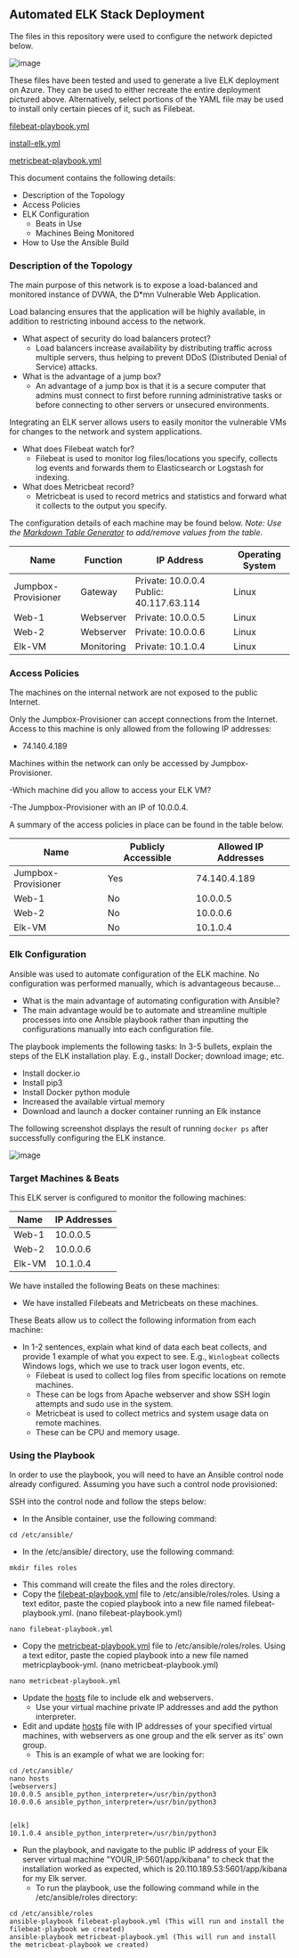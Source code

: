## Automated ELK Stack Deployment

The files in this repository were used to configure the network depicted below.

![image](https://github.com/Pakaday/OSU-Cybersecurity-Project-1/blob/main/Diagrams/FPN_Proj1.drawio.png)


These files have been tested and used to generate a live ELK deployment on Azure. They can be used to either recreate the entire deployment pictured above. Alternatively, select portions of the YAML file may be used to install only certain pieces of it, such as Filebeat.

[filebeat-playbook.yml](https://github.com/Pakaday/OSU-Cybersecurity-Project-1/blob/main/Ansible/filebeat-playbook.yml)

[install-elk.yml](https://github.com/Pakaday/OSU-Cybersecurity-Project-1/blob/main/Ansible/install-elk.yml)

[metricbeat-playbook.yml](https://github.com/Pakaday/OSU-Cybersecurity-Project-1/blob/main/Ansible/metricbeat-playbook.yml)

This document contains the following details:
- Description of the Topology
- Access Policies
- ELK Configuration
  - Beats in Use
  - Machines Being Monitored
- How to Use the Ansible Build


### Description of the Topology

The main purpose of this network is to expose a load-balanced and monitored instance of DVWA, the D*mn Vulnerable Web Application.

Load balancing ensures that the application will be highly available, in addition to restricting inbound access to the network.
- What aspect of security do load balancers protect?
  - Load balancers increase availability by distributing traffic across multiple servers, thus helping to prevent DDoS (Distributed Denial of Service) attacks.
- What is the advantage of a jump box?
  - An advantage of a jump box is that it is a secure computer that admins must connect to first before running administrative tasks or before connecting to other servers or unsecured environments.

Integrating an ELK server allows users to easily monitor the vulnerable VMs for changes to the network and system applications.
- What does Filebeat watch for?
  - Filebeat is used to monitor log files/locations you specify, collects log events and forwards them to Elasticsearch or Logstash for indexing.
- What does Metricbeat record?
  - Metricbeat is used to record metrics and statistics and forward what it collects to the output you specify.

The configuration details of each machine may be found below.
_Note: Use the [Markdown Table Generator](http://www.tablesgenerator.com/markdown_tables) to add/remove values from the table_.

|         Name        | Function   |                IP Address               | Operating System |
|---------------------|------------|-----------------------------------------|------------------|
| Jumpbox-Provisioner | Gateway    | Private: 10.0.0.4 Public: 40.117.63.114 | Linux            |
| Web-1               | Webserver  | Private: 10.0.0.5                       | Linux            |
| Web-2               | Webserver  | Private: 10.0.0.6                       | Linux            |
| Elk-VM              | Monitoring | Private: 10.1.0.4                       | Linux            |

### Access Policies

The machines on the internal network are not exposed to the public Internet. 

Only the Jumpbox-Provisioner can accept connections from the Internet. Access to this machine is only allowed from the following IP addresses:
- 74.140.4.189

Machines within the network can only be accessed by Jumpbox-Provisioner.

-Which machine did you allow to access your ELK VM? 

-The Jumpbox-Provisioner with an IP of 10.0.0.4.

A summary of the access policies in place can be found in the table below.

|        Name         | Publicly Accessible | Allowed IP Addresses |
|---------------------|---------------------|----------------------|
| Jumpbox-Provisioner | Yes                 | 74.140.4.189         |
| Web-1               | No                  | 10.0.0.5             |
| Web-2               | No                  | 10.0.0.6             |
| Elk-VM              | No                  | 10.1.0.4             |

### Elk Configuration

Ansible was used to automate configuration of the ELK machine. No configuration was performed manually, which is advantageous because...
- What is the main advantage of automating configuration with Ansible?
- The main advantage would be to automate and streamline multiple processes into one Ansible playbook rather than inputting the configurations manually into each configuration file.

The playbook implements the following tasks:
In 3-5 bullets, explain the steps of the ELK installation play. E.g., install Docker; download image; etc.
- Install docker.io
- Install pip3
- Install Docker python module
- Increased the available virtual memory
- Download and launch a docker container running an Elk instance

The following screenshot displays the result of running `docker ps` after successfully configuring the ELK instance.

![image](https://github.com/Pakaday/OSU-Cybersecurity-Project-1/blob/2ef7ea779dd5b4fc6fab245f4d8555ac9eb18aa9/Images/Elk761%20(2).png)



### Target Machines & Beats
This ELK server is configured to monitor the following machines:

|  Name  | IP Addresses |
|--------|--------------|
| Web-1  | 10.0.0.5     |
| Web-2  | 10.0.0.6     |
| Elk-VM | 10.1.0.4     |

We have installed the following Beats on these machines:
- We have installed Filebeats and Metricbeats on these machines.

These Beats allow us to collect the following information from each machine:
- In 1-2 sentences, explain what kind of data each beat collects, and provide 1 example of what you expect to see. E.g., `Winlogbeat` collects Windows logs, which we use to track user logon events, etc.
  - Filebeat is used to collect log files from specific locations on remote machines.
   - These can be logs from Apache webserver and show SSH login attempts and sudo use in the system.
  - Metricbeat is used to collect metrics and system usage data on remote machines.
   - These can be CPU and memory usage.  

### Using the Playbook
In order to use the playbook, you will need to have an Ansible control node already configured. Assuming you have such a control node provisioned: 

SSH into the control node and follow the steps below:
- In the Ansible container, use the following command:
```
cd /etc/ansible/
```
- In the /etc/ansible/ directory, use the following command:
```
mkdir files roles
```
  - This command will create the files and the roles directory.
- Copy the [filebeat-playbook.yml](https://github.com/Pakaday/OSU-Cybersecurity-Project-1/blob/main/Ansible/filebeat-playbook.yml) file to /etc/ansible/roles/roles. Using a text editor, paste the copied playbook into a new file named filebeat-playbook.yml. (nano filebeat-playbook.yml)
```
nano filebeat-playbook.yml
```
- Copy the [metricbeat-playbook.yml](https://github.com/Pakaday/OSU-Cybersecurity-Project-1/blob/main/Ansible/metricbeat-playbook.yml) file to /etc/ansible/roles/roles. Using a text editor, paste the copied playbook into a new file named metricplaybook-yml. (nano metricbeat-playbook.yml)
```
nano metricbeat-playbook.yml
```
- Update the [hosts](https://github.com/Pakaday/OSU-Cybersecurity-Project-1/blob/main/Linux/hosts.txt) file to include elk and webservers.
  - Use your virtual machine private IP addresses and add the python interpreter.
- Edit and update [hosts](https://github.com/Pakaday/OSU-Cybersecurity-Project-1/blob/main/Linux/hosts.txt) file with IP addresses of your specified virtual machines, with webservers as one group and the elk server as its' own group.
  - This is an example of what we are looking for:
```
cd /etc/ansible/
nano hosts
[webservers]
10.0.0.5 ansible_python_interpreter=/usr/bin/python3
10.0.0.6 ansible_python_interpreter=/usr/bin/python3


[elk]
10.1.0.4 ansible_python_interpreter=/usr/bin/python3
```
- Run the playbook, and navigate to the public IP address of your Elk server virtual machine "YOUR_IP:5601/app/kibana" to check that the installation worked as expected, which is 20.110.189.53:5601/app/kibana for my Elk server.
  - To run the playbook, use the following command while in the /etc/ansible/roles directory:
```
cd /etc/ansible/roles
ansible-playbook filebeat-playbook.yml (This will run and install the filebeat-playbook we created)
ansible-playbook metricbeat-playbook.yml (This will run and install the metricbeat-playbook we created)
```

